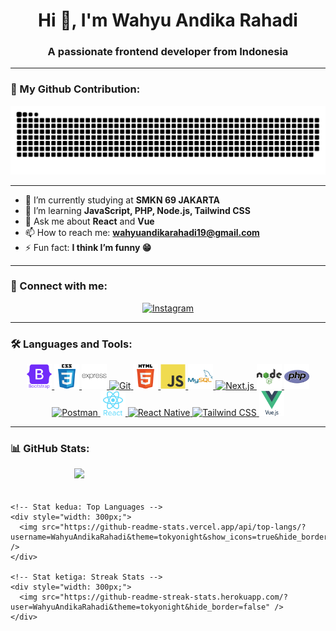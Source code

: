 <h1 align="center">Hi 👋, I'm Wahyu Andika Rahadi</h1>
<h3 align="center">A passionate frontend developer from Indonesia</h3>

---

### 🐍 My Github Contribution:
<p align="center">
  <img src="https://raw.githubusercontent.com/WahyuAndikaRahadi/WahyuAndikaRahadi/output/github-contribution-grid-snake-dark.svg" alt="GitHub Snake" width="full" />
</p>

---

- 🔭 I’m currently studying at **SMKN 69 JAKARTA**
- 🌱 I’m learning **JavaScript, PHP, Node.js, Tailwind CSS**
- 💬 Ask me about **React** and **Vue**
- 📫 How to reach me: **wahyuandikarahadi19@gmail.com**
- ⚡ Fun fact: **I think I’m funny 😁**

---

### 🔗 Connect with me:
<p align="center">
  <a href="https://instagram.com/wahyuandikarahadi" target="_blank">
    <img src="https://raw.githubusercontent.com/rahuldkjain/github-profile-readme-generator/master/src/images/icons/Social/instagram.svg" alt="Instagram" height="40" width="40" />
  </a>
</p>

---

### 🛠️ Languages and Tools:
<p align="center">
  <a href="https://getbootstrap.com" target="_blank">
    <img src="https://raw.githubusercontent.com/devicons/devicon/master/icons/bootstrap/bootstrap-plain-wordmark.svg" alt="Bootstrap" width="40" height="40" />
  </a>
  <a href="https://www.w3schools.com/css/" target="_blank">
    <img src="https://raw.githubusercontent.com/devicons/devicon/master/icons/css3/css3-original-wordmark.svg" alt="CSS3" width="40" height="40" />
  </a>
  <a href="https://expressjs.com" target="_blank">
    <img src="https://raw.githubusercontent.com/devicons/devicon/master/icons/express/express-original-wordmark.svg" alt="Express" width="40" height="40" />
  </a>
  <a href="https://git-scm.com/" target="_blank">
    <img src="https://www.vectorlogo.zone/logos/git-scm/git-scm-icon.svg" alt="Git" width="40" height="40" />
  </a>
  <a href="https://www.w3.org/html/" target="_blank">
    <img src="https://raw.githubusercontent.com/devicons/devicon/master/icons/html5/html5-original-wordmark.svg" alt="HTML5" width="40" height="40" />
  </a>
  <a href="https://developer.mozilla.org/en-US/docs/Web/JavaScript" target="_blank">
    <img src="https://raw.githubusercontent.com/devicons/devicon/master/icons/javascript/javascript-original.svg" alt="JavaScript" width="40" height="40" />
  </a>
  <a href="https://www.mysql.com/" target="_blank">
    <img src="https://raw.githubusercontent.com/devicons/devicon/master/icons/mysql/mysql-original-wordmark.svg" alt="MySQL" width="40" height="40" />
  </a>
  <a href="https://nextjs.org/" target="_blank">
    <img src="https://cdn.worldvectorlogo.com/logos/nextjs-2.svg" alt="Next.js" width="40" height="40" />
  </a>
  <a href="https://nodejs.org" target="_blank">
    <img src="https://raw.githubusercontent.com/devicons/devicon/master/icons/nodejs/nodejs-original-wordmark.svg" alt="Node.js" width="40" height="40" />
  </a>
  <a href="https://www.php.net" target="_blank">
    <img src="https://raw.githubusercontent.com/devicons/devicon/master/icons/php/php-original.svg" alt="PHP" width="40" height="40" />
  </a>
  <a href="https://postman.com" target="_blank">
    <img src="https://www.vectorlogo.zone/logos/getpostman/getpostman-icon.svg" alt="Postman" width="40" height="40" />
  </a>
  <a href="https://reactjs.org/" target="_blank">
    <img src="https://raw.githubusercontent.com/devicons/devicon/master/icons/react/react-original-wordmark.svg" alt="React" width="40" height="40" />
  </a>
  <a href="https://reactnative.dev/" target="_blank">
    <img src="https://reactnative.dev/img/header_logo.svg" alt="React Native" width="40" height="40" />
  </a>
  <a href="https://tailwindcss.com/" target="_blank">
    <img src="https://www.vectorlogo.zone/logos/tailwindcss/tailwindcss-icon.svg" alt="Tailwind CSS" width="40" height="40" />
  </a>
  <a href="https://vuejs.org/" target="_blank">
    <img src="https://raw.githubusercontent.com/devicons/devicon/master/icons/vuejs/vuejs-original-wordmark.svg" alt="Vue.js" width="40" height="40" />
  </a>
</p>

---

### 📊 GitHub Stats:

<p align="center">
  <div style="display: flex; flex-wrap: wrap; justify-content: center; gap: 20px;">
    <!-- Stat pertama: GitHub Profile Stats -->
    <div style="width: 300px;">
      <img src="https://github-readme-stats.vercel.app/api?username=WahyuAndikaRahadi&theme=tokyonight&show_icons=true&hide_border=false&count_private=true" />
    </div>
    
    <!-- Stat kedua: Top Languages -->
    <div style="width: 300px;">
      <img src="https://github-readme-stats.vercel.app/api/top-langs/?username=WahyuAndikaRahadi&theme=tokyonight&show_icons=true&hide_border=false&layout=compact" />
    </div>
    
    <!-- Stat ketiga: Streak Stats -->
    <div style="width: 300px;">
      <img src="https://github-readme-streak-stats.herokuapp.com/?user=WahyuAndikaRahadi&theme=tokyonight&hide_border=false" />
    </div>
  </div>
</p>
